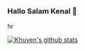 ### Hallo Salam Kenal 👋

hr

[![Khuyen's github stats](https://github-readme-stats.vercel.app/api?username=khuyentran1401&count_private=true&show_icons=true&theme=radical&hide_rank=false)](https://github.com/fansayh98/github-readme-stats)


